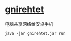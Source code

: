 # [gnirehtet](https://github.com/Genymobile/gnirehtet)

电脑共享网络给安卓手机

```shell
java -jar gnirehtet.jar run
```